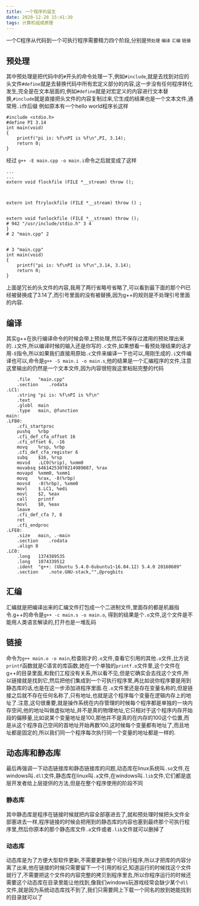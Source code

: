 ```yaml
---
title: 一个程序的诞生
date: 2020-12-28 15:41:39
tags: 计算机组成原理
---
```

一个C程序从代码到一个可执行程序需要精力四个阶段,分别是`预处理` `编译` `汇编` `链接`
## 预处理
其中预处理是把代码中的`#`开头的命令处理一下,例如`#include`,就是去找到对应的头文件`#define`就是去替换代码中所有宏定义部分的内容,这一步没有任何程序转化发生,完全是在文本层面的,例如`#define`就是对宏定义的内容进行文本替换,`#include`就是直接把头文件的内容复制过来,它生成的结果也是一个文本文件,通常用`.i`作后缀
例如原本有一个hello world程序长这样
```
#include <stdio.h>
#define PI 3.14
int main(void)
{
    printf("pi is: %f\nPI is %f\n",PI, 3.14);
    return 0;
}
```
经过 `g++ -E main.cpp -o main.i`命令之后就变成了这样
```
...
...
extern void flockfile (FILE *__stream) throw ();



extern int ftrylockfile (FILE *__stream) throw () ;


extern void funlockfile (FILE *__stream) throw ();
# 942 "/usr/include/stdio.h" 3 4
}
# 2 "main.cpp" 2


# 3 "main.cpp"
int main(void)
{
    printf("pi is: %f\nPI is %f\n",3.14, 3.14);
    return 0;
}
```
上面是冗长的头文件的内容,我用了两行省略号省略了,可以看到最下面的那个PI已经被替换成了3.14了,而引号里面的没有被替换,因为g++的规则是不处理引号里面的内容.

## 编译
其实g++在执行编译命令的时候会带上预处理,然后不保存过渡用的预处理出来的`.i`文件,所以编译时候的输入还是你写的`.c`文件,如果想看一看预处理结果的话才用`-E`指令,所以如果我们直接用原始`.c`文件来编译一下也可以,用刚生成的`.i`文件编译也可以,命令是`g++ -S main.i -o main.s`,他的结果是一个汇编程序的文件,注意这里输出的仍然是一个文本文件,因为内容很短我这里粘贴完整的代码
```
	.file	"main.cpp"
	.section	.rodata
.LC1:
	.string	"pi is: %f\nPI is %f\n"
	.text
	.globl	main
	.type	main, @function
main:
.LFB0:
	.cfi_startproc
	pushq	%rbp
	.cfi_def_cfa_offset 16
	.cfi_offset 6, -16
	movq	%rsp, %rbp
	.cfi_def_cfa_register 6
	subq	$16, %rsp
	movsd	.LC0(%rip), %xmm0
	movabsq	$4614253070214989087, %rax
	movapd	%xmm0, %xmm1
	movq	%rax, -8(%rbp)
	movsd	-8(%rbp), %xmm0
	movl	$.LC1, %edi
	movl	$2, %eax
	call	printf
	movl	$0, %eax
	leave
	.cfi_def_cfa 7, 8
	ret
	.cfi_endproc
.LFE0:
	.size	main, .-main
	.section	.rodata
	.align 8
.LC0:
	.long	1374389535
	.long	1074339512
	.ident	"g++: (Ubuntu 5.4.0-6ubuntu1~16.04.12) 5.4.0 20160609"
	.section	.note.GNU-stack,"",@progbits
```

## 汇编
汇编就是把编译出来的汇编文件打包成一个二进制文件,里面存的都是机器指令.g++的命令是`g++ -c main.s -o main.o`, 得到的结果是个`.o`文件,这个文件是不能用人类语言解读的,打开也是一堆乱码

## 链接
命令为`g++ main.o -o main`,检查刚才的`.o`文件,查看它引用的其他`.o`文件,比方说`printf`函数就是C语言的库函数,她在一个单独的`printf.o`文件里,这个文件在g++的目录里面,和我们工程没有关系,所以看不见,但是它确实会去找这个文件,所以链接就是找到它,然后把他们集成到一个可执行程序里,再比如说你程序要是用到静态库的话,也是在这一步添加进程序里面.在`.o`文件里还是存在变量名称的,但是链接之后就不存在任何名称了,只有地址,也就是这个程序每个变量在逻辑内存上的地址了.注意,这句很重要,就是操作系统在内存管理的时候每个程序都是单独的一块内存空间,他的地址叫做虚拟地址,并不是真的物理地址,它只相对于这个程序内存开始段的偏移量,比如说某个变量地址是100,那他并不是真的在内存的100这个位置,而是从这个程序自己空间的首地址开始再数100,这时候每个变量都有地址了,而且地址都是固定的,所以我们同一个程序每次执行同一个变量的地址都是一样的.

## 动态库和静态库
最后再强调一下动态链接库和静态链接库的问题,动态库在linux系统叫`.so`文件,在windows叫`.dll`文件,静态库在linux叫`.a`文件,在windows叫`.lib`文件,它们都是底层开发者给上层提供的方法,但是在整个程序使用的阶段不同
### 静态库
其中静态库是程序在链接时候就把内容全部塞进去了,就和预处理时候把头文件全部塞进去一样,程序链接的时候会把用到的静态库的内容也塞到最终那个可执行程序里,然后你原本的那个静态库文件`.a`文件或者`.lib`文件就可以删掉了
### 动态库
动态库是为了方便大型软件更新,不需要更新整个可执行程序,所以才把库的内容分离了出来,他在链接的时候只需要留下一个引用的标记,知道运行的时候找这个文件就行了,不需要把这个文件的内容完整的拷贝到程序里去,所以你程序运行的时候还需要这个动态库在目录里能让他找到,像我们windows玩游戏经常会缺少某个`dll`文件,就是因为系统动态库找不到了,我们只需要网上下载一个同名的放到她能找到的目录就可以了